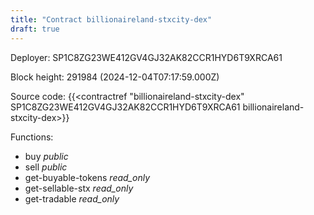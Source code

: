 ```yaml
---
title: "Contract billionaireland-stxcity-dex"
draft: true
---
```

Deployer: SP1C8ZG23WE412GV4GJ32AK82CCR1HYD6T9XRCA61


 



Block height: 291984 (2024-12-04T07:17:59.000Z)

Source code: {{<contractref "billionaireland-stxcity-dex" SP1C8ZG23WE412GV4GJ32AK82CCR1HYD6T9XRCA61 billionaireland-stxcity-dex>}}

Functions:

* buy _public_
* sell _public_
* get-buyable-tokens _read_only_
* get-sellable-stx _read_only_
* get-tradable _read_only_
